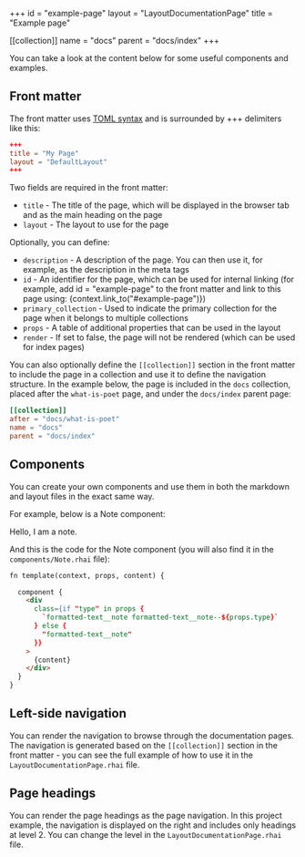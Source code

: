 +++
id = "example-page"
layout = "LayoutDocumentationPage"
title = "Example page"

[[collection]]
name = "docs"
parent = "docs/index"
+++

You can take a look at the content below for some useful components and examples.

## Front matter

The front matter uses [TOML syntax](https://toml.io/) and is surrounded by +++ delimiters like this:

```toml
+++
title = "My Page"
layout = "DefaultLayout"
+++
```

Two fields are required in the front matter:

- `title` - The title of the page, which will be displayed in the browser tab and as the main heading on the page
- `layout` - The layout to use for the page

Optionally, you can define:

- `description` - A description of the page. You can then use it, for example, as the description in the meta tags
- `id` - An identifier for the page, which can be used for internal linking (for example, add id = "example-page" to the front matter and link to this page using: {context.link_to("#example-page")})
- `primary_collection` - Used to indicate the primary collection for the page when it belongs to multiple collections
- `props` - A table of additional properties that can be used in the layout
- `render` - If set to false, the page will not be rendered (which can be used for index pages)

You can also optionally define the `[[collection]]` section in the front matter to include the page in a collection and use it to define the navigation structure. In the example below, the page is included in the `docs` collection, placed after the `what-is-poet` page, and under the `docs/index` parent page:

```toml
[[collection]]
after = "docs/what-is-poet"
name = "docs"
parent = "docs/index"
```

## Components

You can create your own components and use them in both the markdown and layout files in the exact same way. 

For example, below is a Note component:

<Note>
    Hello, I am a note.
</Note>

And this is the code for the Note component (you will also find it in the `components/Note.rhai` file):

```html label:"rhai"
fn template(context, props, content) {

  component {
    <div
      class={if "type" in props {
        `formatted-text__note formatted-text__note--${props.type}`
      } else {
        "formatted-text__note"
      }}
    >
      {content}
    </div>
  }
}
```

## Left-side navigation

You can render the navigation to browse through the documentation pages. The navigation is generated based on the `[[collection]]` section in the front matter - you can see the full example of how to use it in the `LayoutDocumentationPage.rhai` file.

## Page headings

You can render the page headings as the page navigation. In this project example, the navigation is displayed on the right and includes only headings at level 2. You can change the level in the `LayoutDocumentationPage.rhai` file.
